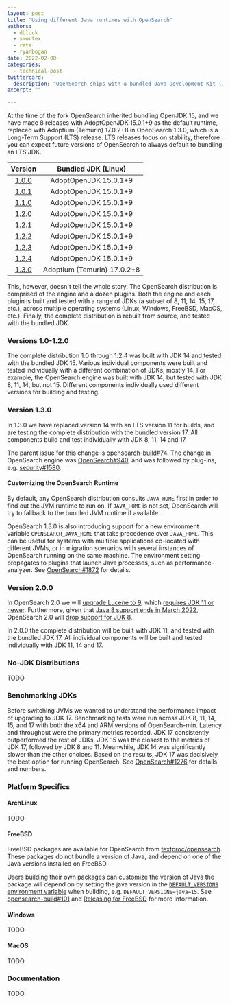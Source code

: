 ```yaml
---
layout: post
title: "Using different Java runtimes with OpenSearch"
authors:
  - dblock
  - smortex
  - reta
  - ryanbogan
date: 2022-02-08
categories:
  - technical-post
twittercard:
  description: "OpenSearch ships with a bundled Java Development Kit (JDK) that has recently been updated to version 17 (LTS). In this blog post we'll explain this change, and describe new features that make swapping the JDK easier."
excerpt: ""

---
```

At the time of the fork OpenSearch inherited bundling OpenJDK 15, and we have made 8 releases with AdoptOpenJDK 15.0.1+9 as the default runtime, replaced with Adoptium (Temurin) 17.0.2+8 in OpenSearch 1.3.0, which is a Long-Term Support (LTS) release. LTS releases focus on stability, therefore you can expect future versions of OpenSearch to always default to bundling an LTS JDK.

| Version                                                         | Bundled JDK (Linux)         |
|:---------------------------------------------------------------:|:---------------------------:|
| [1.0.0](https://opensearch.org/versions/opensearch-1-0-0.html)  | AdoptOpenJDK 15.0.1+9       |
| [1.0.1](https://opensearch.org/versions/opensearch-1-0-1.html)  | AdoptOpenJDK 15.0.1+9       |
| [1.1.0](https://opensearch.org/versions/opensearch-1-1-0.html)  | AdoptOpenJDK 15.0.1+9       |
| [1.2.0](https://opensearch.org/versions/opensearch-1-2-0.html)  | AdoptOpenJDK 15.0.1+9       |
| [1.2.1](https://opensearch.org/versions/opensearch-1-2-1.html)  | AdoptOpenJDK 15.0.1+9       |
| [1.2.2](https://opensearch.org/versions/opensearch-1-2-2.html)  | AdoptOpenJDK 15.0.1+9       |
| [1.2.3](https://opensearch.org/versions/opensearch-1-2-3.html)  | AdoptOpenJDK 15.0.1+9       |
| [1.2.4](https://opensearch.org/versions/opensearch-1-2-4.html)  | AdoptOpenJDK 15.0.1+9       |
| [1.3.0](https://opensearch.org/versions/opensearch-1-3-0.html)  | Adoptium (Temurin) 17.0.2+8 |

This, however, doesn't tell the whole story. The OpenSearch distribution is comprised of the engine and a dozen plugins. Both the engine and each plugin is built and tested with a range of JDKs (a subset of 8, 11, 14, 15, 17, etc.), across multiple operating systems (Linux, Windows, FreeBSD, MacOS, etc.). Finally, the complete distribution is rebuilt from source, and tested with the bundled JDK.

### Versions 1.0-1.2.0

The complete distribution 1.0 through 1.2.4 was built with JDK 14 and tested with the bundled JDK 15. Various individual components were built and tested individually with a different combination of JDKs, mostly 14. For example, the OpenSearch engine was built with JDK 14, but tested with JDK 8, 11, 14, but not 15. Different components individually used different versions for building and testing.  

### Version 1.3.0

In 1.3.0 we have replaced version 14 with an LTS version 11 for builds, and are testing the complete distribution with the bundled version 17. All components build and test individually with JDK 8, 11, 14 and 17.

The parent issue for this change is [opensearch-build#74](https://github.com/opensearch-project/opensearch-build/issues/74). The change in OpenSearch engine was [OpenSearch#940](https://github.com/opensearch-project/OpenSearch/pull/940), and was followed by plug-ins, e.g. [security#1580](https://github.com/opensearch-project/security/pull/1580).

#### Customizing the OpenSearch Runtime

By default, any OpenSearch distribution consults `JAVA_HOME` first in order to find out the JVM runtime to run on. If `JAVA_HOME` is not set, OpenSearch will try to fallback to the bundled JVM runtime if available. 

OpenSearch 1.3.0 is also introducing support for a new environment variable `OPENSEARCH_JAVA_HOME` that take precedence over `JAVA_HOME`. This can be useful for systems with multiple applications co-located with different JVMs, or in migration scenarios with several instances of OpenSearch running on the same machine. The environment setting propagates to plugins that launch Java processes, such as performance-analyzer. See [OpenSearch#1872](https://github.com/opensearch-project/OpenSearch/issues/1872) for details.

### Version 2.0.0

In OpenSearch 2.0 we will [upgrade Lucene to 9](https://github.com/opensearch-project/OpenSearch/pull/1109), which [requires JDK 11 or newer](https://cwiki.apache.org/confluence/display/LUCENE/Release+Notes+9.0). Furthermore, given that [Java 8 support ends in March 2022](https://endoflife.date/java), OpenSearch 2.0 will [drop support for JDK 8](https://github.com/opensearch-project/opensearch-plugins/issues/110).

In 2.0.0 the complete distribution will be built with JDK 11, and tested with the bundled JDK 17. All individual components will be built and tested individually with JDK 11, 14 and 17.

### No-JDK Distributions

TODO

### Benchmarking JDKs

Before switching JVMs we wanted to understand the performance impact of upgrading to JDK 17. Benchmarking tests were run across JDK 8, 11, 14, 15, and 17 with both the x64 and ARM versions of OpenSearch-min. Latency and throughput were the primary metrics recorded. JDK 17 consistently outperformed the rest of JDKs. JDK 15 was the closest to the metrics of JDK 17, followed by JDK 8 and 11. Meanwhile, JDK 14 was significantly slower than the other choices. Based on the results, JDK 17 was decisively the best option for running OpenSearch. See [OpenSearch#1276](https://github.com/opensearch-project/OpenSearch/issues/1276) for details and numbers.

### Platform Specifics

#### ArchLinux

TODO

#### FreeBSD

FreeBSD packages are available for OpenSearch from [textproc/opensearch](https://www.freshports.org/textproc/opensearch/). These packages do not bundle a version of Java, and depend on one of the Java versions installed on FreeBSD.

Users building their own packages can customize the version of Java the package will depend on by setting the java version in the [`DEFAULT_VERSIONS` environment variable](https://wiki.freebsd.org/Ports/DEFAULT_VERSIONS) when building, e.g. `DEFAULT_VERSIONS=java=15`. See [opensearch-build#101](https://github.com/opensearch-project/opensearch-build/issues/101) and [Releasing for FreeBSD](https://github.com/opensearch-project/opensearch-build#releasing-for-freebsd) for more information.

#### Windows

TODO

#### MacOS

TODO

### Documentation

TODO